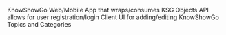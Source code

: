 KnowShowGo Web/Mobile App that wraps/consumes KSG Objects API
allows for user registration/login
Client UI for adding/editing KnowShowGo Topics and Categories
